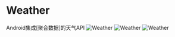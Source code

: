 # Weather
 Android集成[聚合数据]的天气API
![Weather](http://imgurl.willdonner.top/imgs/2019/12/fd07a52144b8023a.jpg "Weather")
![Weather](http://imgurl.willdonner.top/imgs/2019/12/ccfb66dcffca3e9a.jpg "Weather")
![Weather](http://imgurl.willdonner.top/imgs/2019/12/708841112a276644.jpg "Weather")
